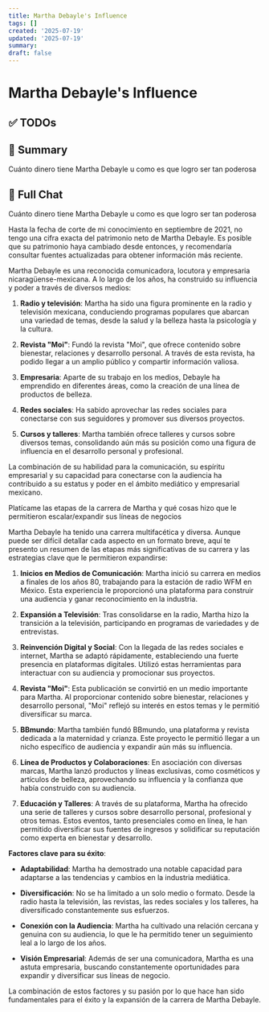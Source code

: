 ```yaml
---
title: Martha Debayle's Influence
tags: []
created: '2025-07-19'
updated: '2025-07-19'
summary:
draft: false
---
```


# Martha Debayle's Influence

## ✅ TODOs


## 📌 Summary
Cuánto dinero tiene Martha Debayle u como es que logro ser tan poderosa

## 🧠 Full Chat


Cuánto dinero tiene Martha Debayle u como es que logro ser tan poderosa

Hasta la fecha de corte de mi conocimiento en septiembre de 2021, no tengo una cifra exacta del patrimonio neto de Martha Debayle. Es posible que su patrimonio haya cambiado desde entonces, y recomendaría consultar fuentes actualizadas para obtener información más reciente.

Martha Debayle es una reconocida comunicadora, locutora y empresaria nicaragüense-mexicana. A lo largo de los años, ha construido su influencia y poder a través de diversos medios:

1. **Radio y televisión**: Martha ha sido una figura prominente en la radio y televisión mexicana, conduciendo programas populares que abarcan una variedad de temas, desde la salud y la belleza hasta la psicología y la cultura.

2. **Revista "Moi"**: Fundó la revista "Moi", que ofrece contenido sobre bienestar, relaciones y desarrollo personal. A través de esta revista, ha podido llegar a un amplio público y compartir información valiosa.

3. **Empresaria**: Aparte de su trabajo en los medios, Debayle ha emprendido en diferentes áreas, como la creación de una línea de productos de belleza.

4. **Redes sociales**: Ha sabido aprovechar las redes sociales para conectarse con sus seguidores y promover sus diversos proyectos.

5. **Cursos y talleres**: Martha también ofrece talleres y cursos sobre diversos temas, consolidando aún más su posición como una figura de influencia en el desarrollo personal y profesional.

La combinación de su habilidad para la comunicación, su espíritu empresarial y su capacidad para conectarse con la audiencia ha contribuido a su estatus y poder en el ámbito mediático y empresarial mexicano.

Platícame las etapas de la carrera de Martha y qué cosas hizo que le permitieron escalar/expandir sus líneas de negocios



Martha Debayle ha tenido una carrera multifacética y diversa. Aunque puede ser difícil detallar cada aspecto en un formato breve, aquí te presento un resumen de las etapas más significativas de su carrera y las estrategias clave que le permitieron expandirse:

1. **Inicios en Medios de Comunicación**: Martha inició su carrera en medios a finales de los años 80, trabajando para la estación de radio WFM en México. Esta experiencia le proporcionó una plataforma para construir una audiencia y ganar reconocimiento en la industria.

2. **Expansión a Televisión**: Tras consolidarse en la radio, Martha hizo la transición a la televisión, participando en programas de variedades y de entrevistas.

3. **Reinvención Digital y Social**: Con la llegada de las redes sociales e internet, Martha se adaptó rápidamente, estableciendo una fuerte presencia en plataformas digitales. Utilizó estas herramientas para interactuar con su audiencia y promocionar sus proyectos.

4. **Revista "Moi"**: Esta publicación se convirtió en un medio importante para Martha. Al proporcionar contenido sobre bienestar, relaciones y desarrollo personal, "Moi" reflejó su interés en estos temas y le permitió diversificar su marca.

5. **BBmundo**: Martha también fundó BBmundo, una plataforma y revista dedicada a la maternidad y crianza. Este proyecto le permitió llegar a un nicho específico de audiencia y expandir aún más su influencia.

6. **Línea de Productos y Colaboraciones**: En asociación con diversas marcas, Martha lanzó productos y líneas exclusivas, como cosméticos y artículos de belleza, aprovechando su influencia y la confianza que había construido con su audiencia.

7. **Educación y Talleres**: A través de su plataforma, Martha ha ofrecido una serie de talleres y cursos sobre desarrollo personal, profesional y otros temas. Estos eventos, tanto presenciales como en línea, le han permitido diversificar sus fuentes de ingresos y solidificar su reputación como experta en bienestar y desarrollo.

**Factores clave para su éxito**:

- **Adaptabilidad**: Martha ha demostrado una notable capacidad para adaptarse a las tendencias y cambios en la industria mediática.
  
- **Diversificación**: No se ha limitado a un solo medio o formato. Desde la radio hasta la televisión, las revistas, las redes sociales y los talleres, ha diversificado constantemente sus esfuerzos.
  
- **Conexión con la Audiencia**: Martha ha cultivado una relación cercana y genuina con su audiencia, lo que le ha permitido tener un seguimiento leal a lo largo de los años.

- **Visión Empresarial**: Además de ser una comunicadora, Martha es una astuta empresaria, buscando constantemente oportunidades para expandir y diversificar sus líneas de negocio.

La combinación de estos factores y su pasión por lo que hace han sido fundamentales para el éxito y la expansión de la carrera de Martha Debayle.